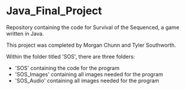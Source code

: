 # Java_Final_Project
Repository containing the code for Survival of the Sequenced, a game written in Java.

This project was completed by Morgan Chunn and Tyler Southworth.

Within the folder titled 'SOS', there are three folders:
  - 'SOS' containing the code for the program
  - 'SOS_Images' containing all images needed for the program
  - 'SOS_Audio' containing all images needed for the program
